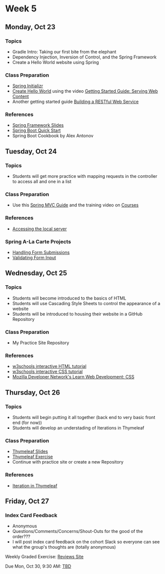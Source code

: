 # Week 5

## Monday, Oct 23

### Topics

- Gradle Intro: Taking our first bite from the elephant
- Dependency Injection, Inversion of Control, and the Spring Framework
- Create a Hello World website using Spring

### Class Preparation

- [Spring Initializr](http://start.spring.io/)
- [Create Hello World](https://spring.io/guides/gs/serving-web-content/) using the video [Getting Started Guide: Serving Web Content](https://www.youtube.com/watch?v=aLJ9MeQQry8&feature=youtu.be)
- Another getting started guide [Building a RESTful Web Service](https://spring.io/guides/gs/rest-service/)


### References

- [Spring Framework Slides](https://wecancodeit.github.io/java-slides/spring/spring-boot/)
- [Spring Boot Quick Start](https://javabrains.io/courses/spring_bootquickstart/)
- Spring Boot Cookbook by Alex Antonov




## Tuesday, Oct 24

### Topics

- Students will get more practice with mapping requests in the controller to access all and one in a list

### Class Preparation

- Use this [Spring MVC Guide](./spring-mvc-intro.md) and the training video on [Courses](https://www.youtube.com/watch?v=YcgtStRstgw)



### References

- [Accessing the local server](./accessing-the-local-server.md)

### Spring A-La Carte Projects

- [Handling Form Submissions](https://spring.io/guides/gs/handling-form-submission/)
- [Validating Form Input](https://spring.io/guides/gs/validating-form-input/)


## Wednesday, Oct 25

### Topics

- Students will become introduced to the basics of HTML
- Students will use Cascading Style Sheets to control the appearance of a website
- Students will be introduced to housing their website in a GitHub Repository

### Class Preparation

- My Practice Site Repository 

### References

- [w3schools interactive HTML tutorial](https://www.w3schools.com/html/default.asp)
- [w3schools interactive CSS tutorial](https://www.w3schools.com/css/default.asp)
- [Mozilla Developer Network's Learn Web Development: CSS](https://developer.mozilla.org/en-US/docs/Learn/CSS)


## Thursday, Oct 26

### Topics

- Students will begin putting it all together (back end to very basic front end (for now))
- Students will develop an understading of Iterations in Thymeleaf

### Class Preparation

- [Thymeleaf Slides](https://wecancodeit.github.io/java-slides/web/thymeleaf/)
- [Thymeleaf Exercise](./thymeleaf-notes.md)
- Continue with practice site or create a new Repository

### References

- [Iteration in Thymeleaf](http://www.thymeleaf.org/doc/tutorials/3.0/usingthymeleaf.html#iteration)





## Friday, Oct 27

### Index Card Feedback
 
 - Anonymous
 - Questions/Comments/Concerns/Shout-Outs for the good of the order???
 - I will post index card feedback on the cohort Slack so everyone can see what the group's thoughts are (totally anonymous)

Weekly Graded Exercise: [Reviews Site](../exercises/reviews-site)


Due Mon, Oct 30, 9:30 AM: [TBD]()
